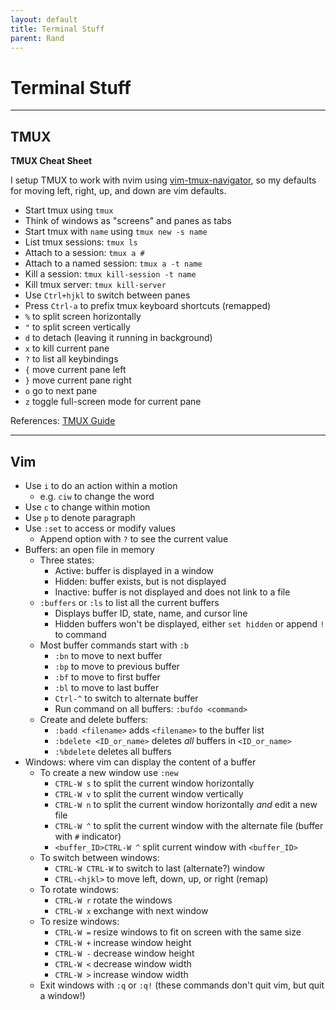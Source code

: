 ```yaml
---
layout: default
title: Terminal Stuff
parent: Rand
---
```


# Terminal Stuff

---

## TMUX

**TMUX Cheat Sheet**

I setup TMUX to work with nvim using [vim-tmux-navigator](https://github.com/christoomey/vim-tmux-navigator), so my defaults for moving left, right, up, and down are vim defaults.

- Start tmux using `tmux`
- Think of windows as "screens" and panes as tabs
- Start tmux with `name` using `tmux new -s name`
- List tmux sessions: `tmux ls`
- Attach to a session: `tmux a #`
- Attach to a named session: `tmux a -t name`
- Kill a session: `tmux kill-session -t name`
- Kill tmux server: `tmux kill-server`
- Use `Ctrl+hjkl` to switch between panes
- Press `Ctrl-a` to prefix tmux keyboard shortcuts (remapped)
- `%` to split screen horizontally
- `"` to split screen vertically
- `d` to detach (leaving it running in background)
- `x` to kill current pane
- `?` to list all keybindings
- `{` move current pane left
- `}` move current pane right
- `o` go to next pane
- `z` toggle full-screen mode for current pane

References: [TMUX Guide](https://tmuxguide.readthedocs.io/en/latest/tmux/tmux.html)

---

## Vim

- Use `i` to do an action within a motion
    - e.g. `ciw` to change the word
- Use `c` to change within motion
- Use `p` to denote paragraph
- Use `:set` to access or modify values
    - Append option with `?` to see the current value
- Buffers: an open file in memory
    - Three states:
        - Active: buffer is displayed in a window
        - Hidden: buffer exists, but is not displayed
        - Inactive: buffer is not displayed and does not link to a file
    - `:buffers` or `:ls` to list all the current buffers
        - Displays buffer ID, state, name, and cursor line
        - Hidden buffers won't be displayed, either `set hidden` or append `!` to command
    - Most buffer commands start with `:b`
        - `:bn` to move to next buffer
        - `:bp` to move to previous buffer
        - `:bf` to move to first buffer
        - `:bl` to move to last buffer
        - `Ctrl-^` to switch to alternate buffer
        - Run command on all buffers: `:bufdo <command>`
    - Create and delete buffers:
        - `:badd <filename>` adds `<filename>` to the buffer list
        - `:bdelete <ID_or_name>` deletes *all* buffers in `<ID_or_name>`
        - `:%bdelete` deletes all buffers
- Windows: where vim can display the content of a buffer
    - To create a new window use `:new`
        - `CTRL-W s` to split the current window horizontally
        - `CTRL-W v` to split the current window vertically
        - `CTRL-W n` to split the current window horizontally *and* edit a new file
        - `CTRL-W ^` to split the current window with the alternate file (buffer with `#` indicator)
        - `<buffer_ID>CTRL-W ^` split current window with `<buffer_ID>`
    - To switch between windows:
        - `CTRL-W CTRL-W` to switch to last (alternate?) window
        - `CTRL-<hjkl>` to move left, down, up, or right (remap)
    - To rotate windows:
        - `CTRL-W r` rotate the windows
        - `CTRL-W x` exchange with next window
    - To resize windows:
        - `CTRL-W =` resize windows to fit on screen with the same size
        - `CTRL-W +` increase window height
        - `CTRL-W -` decrease window height
        - `CTRL-W <` decrease window width
        - `CTRL-W >` increase window width
    - Exit windows with `:q` or `:q!` (these commands don't quit vim, but quit a window!)
